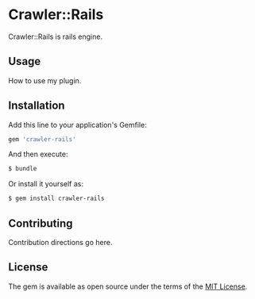 # Crawler::Rails
Crawler::Rails is rails engine.


## Usage
How to use my plugin.

## Installation
Add this line to your application's Gemfile:

```ruby
gem 'crawler-rails'
```

And then execute:
```bash
$ bundle
```

Or install it yourself as:
```bash
$ gem install crawler-rails
```

## Contributing
Contribution directions go here.

## License
The gem is available as open source under the terms of the [MIT License](http://opensource.org/licenses/MIT).
